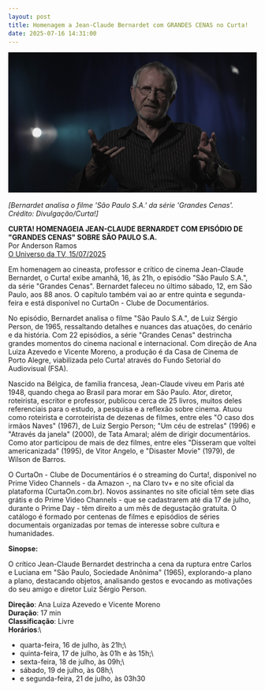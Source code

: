 ```yaml
---
layout: post
title: Homenagem a Jean-Claude Bernardet com GRANDES CENAS no Curta!
date: 2025-07-16 14:31:00
---
```

![](/uploads/grc-jean-cleude.jpg)

*\[Bernardet analisa o filme 'São Paulo S.A.' da série 'Grandes Cenas'. Crédito: Divulgação/Curta!]*

**CURTA! HOMENAGEIA JEAN-CLAUDE BERNARDET COM EPISÓDIO DE "GRANDES CENAS" SOBRE SÃO PAULO S.A.**\
Por Anderson Ramos\
[O Universo da TV, 15/07/2025](https://www.ouniversodatv.com/2025/07/curta-homenageia-jean-claude-bernardet.html)

[](https://www.ouniversodatv.com/2025/07/curta-homenageia-jean-claude-bernardet.html)

Em homenagem ao cineasta, professor e crítico de cinema Jean-Claude Bernardet, o Curta! exibe amanhã, 16, às 21h, o episódio "São Paulo S.A.", da série "Grandes Cenas". Bernardet faleceu no último sábado, 12, em São Paulo, aos 88 anos. O capítulo também vai ao ar entre quinta e segunda-feira e está disponível no CurtaOn - Clube de Documentários.

No episódio, Bernardet analisa o filme "São Paulo S.A.", de Luiz Sérgio Person, de 1965, ressaltando detalhes e nuances das atuações, do cenário e da história. Com 22 episódios, a série "Grandes Cenas" destrincha grandes momentos do cinema nacional e internacional. Com direção de Ana Luiza Azevedo e Vicente Moreno, a produção é da Casa de Cinema de Porto Alegre, viabilizada pelo Curta! através do Fundo Setorial do Audiovisual (FSA).

Nascido na Bélgica, de família francesa, Jean-Claude viveu em Paris até 1948, quando chega ao Brasil para morar em São Paulo. Ator, diretor, roteirista, escritor e professor, publicou cerca de 25 livros, muitos deles referenciais para o estudo, a pesquisa e a reflexão sobre cinema. Atuou como roteirista e corroteirista de dezenas de filmes, entre eles "O caso dos irmãos Naves" (1967), de Luiz Sergio Person; "Um céu de estrelas" (1996) e "Através da janela" (2000), de Tata Amaral; além de dirigir documentários. Como ator participou de mais de dez filmes, entre eles "Disseram que voltei americanizada" (1995), de Vitor Angelo, e "Disaster Movie" (1979), de Wilson de Barros.

O CurtaOn - Clube de Documentários é o streaming do Curta!, disponível no Prime Video Channels - da Amazon -, na Claro tv+ e no site oficial da plataforma (CurtaOn.com.br). Novos assinantes no site oficial têm sete dias grátis e do Prime Video Channels - que se cadastrarem até dia 17 de julho, durante o Prime Day - têm direito a um mês de degustação gratuita. O catálogo é formado por centenas de filmes e episódios de séries documentais organizadas por temas de interesse sobre cultura e humanidades.

**Sinopse:**

O crítico Jean-Claude Bernardet destrincha a cena da ruptura entre Carlos e Luciana em "São Paulo, Sociedade Anônima" (1965), explorando-a plano a plano, destacando objetos, analisando gestos e evocando as motivações do seu amigo e diretor Luiz Sérgio Person.

**Direção**: Ana Luiza Azevedo e Vicente Moreno\
**Duração**: 17 min\
**Classificação**: Livre\
**Horários**:\

* quarta-feira, 16 de julho, às 21h;\
* quinta-feira, 17 de julho, às 01h e às 15h;\
* sexta-feira, 18 de julho, às 09h;\
* sábado, 19 de julho, às 08h;\
* e segunda-feira, 21 de julho, às 03h30
